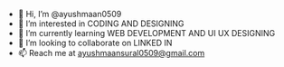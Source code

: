 - 👋 Hi, I’m @ayushmaan0509
- 👀 I’m interested in CODING AND DESIGNING
- 🌱 I’m currently learning WEB DEVELOPMENT AND UI UX DESIGNING
- 💞️ I’m looking to collaborate on LINKED IN
- 📫 Reach me at ayushmaansural0509@gmail.com

<!---
ayushmaan0509/ayushmaan0509 is a ✨ special ✨ repository because its `README.md` (this file) appears on your GitHub profile.
You can click the Preview link to take a look at your changes.
--->
